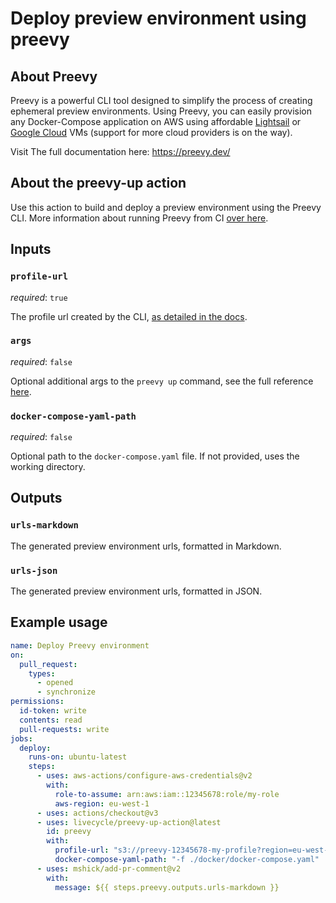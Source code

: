 # Deploy preview environment using preevy

## About Preevy

Preevy is a powerful CLI tool designed to simplify the process of creating ephemeral preview environments.
Using Preevy, you can easily provision any Docker-Compose application on AWS using affordable [Lightsail](https://aws.amazon.com/free/compute/lightsail) or [Google Cloud](https://cloud.google.com/compute/) VMs (support for more cloud providers is on the way).

Visit The full documentation here: https://preevy.dev/

## About the preevy-up action

Use this action to build and deploy a preview environment using the Preevy CLI. More information about running Preevy from CI [over here](https://preevy.dev/ci/overview#how-to-run-preevy-from-the-ci).

## Inputs

### `profile-url`

*required*: `true`

The profile url created by the CLI, [as detailed in the docs](https://preevy.dev/ci/overview#how-to-run-preevy-from-the-ci).

### `args` 

*required*: `false`

Optional additional args to the `preevy up` command, see the full reference [here](https://preevy.dev/cli-reference/#preevy-up-service).

### `docker-compose-yaml-path`

*required*: `false`

Optional path to the `docker-compose.yaml` file. If not provided, uses the working directory.

## Outputs

### `urls-markdown`

The generated preview environment urls, formatted in Markdown.

### `urls-json`

The generated preview environment urls, formatted in JSON.


## Example usage

```yaml
name: Deploy Preevy environment
on:
  pull_request:
    types:
      - opened
      - synchronize
permissions:
  id-token: write
  contents: read
  pull-requests: write
jobs:
  deploy:
    runs-on: ubuntu-latest
    steps:
      - uses: aws-actions/configure-aws-credentials@v2
        with:
          role-to-assume: arn:aws:iam::12345678:role/my-role
          aws-region: eu-west-1
      - uses: actions/checkout@v3
      - uses: livecycle/preevy-up-action@latest
        id: preevy
        with:
          profile-url: "s3://preevy-12345678-my-profile?region=eu-west-1"
          docker-compose-yaml-path: "-f ./docker/docker-compose.yaml"
      - uses: mshick/add-pr-comment@v2
        with:
          message: ${{ steps.preevy.outputs.urls-markdown }} 
```

